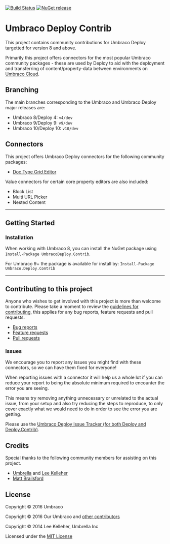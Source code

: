 [![Build Status](https://dev.azure.com/umbraco/Umbraco%20Deploy%20Contrib/_apis/build/status/Umbraco%20Deploy%20Contrib%20v3%20-%20Release?branchName=master-v3)](https://dev.azure.com/umbraco/Umbraco%20Deploy%20Contrib/_build/latest?definitionId=185&branchName=master-v3) [![NuGet release](https://img.shields.io/nuget/v/UmbracoDeploy.Contrib.svg)](https://www.nuget.org/packages/UmbracoDeploy.Contrib)

# Umbraco Deploy Contrib

This project contains community contributions for Umbraco Deploy targetted for version 8 and above.

Primarily this project offers connectors for the most popular Umbraco community packages - these are used by Deploy to aid with the deployment and transferring of content/property-data between environments on [Umbraco Cloud](https://umbraco.com/cloud).

## Branching

The main branches corresponding to the Umbraco and Umbraco Deploy major releases are:

- Umbraco 8/Deploy 4: `v4/dev`
- Umbraco 9/Deploy 9: `v9/dev`
- Umbraco 10/Deploy 10: `v10/dev`

## Connectors

This project offers Umbraco Deploy connectors for the following community packages:

- [Doc Type Grid Editor](https://our.umbraco.com/packages/backoffice-extensions/doc-type-grid-editor/)

Value connectors for certain core property editors are also included:

- Block List
- Multi URL Picker
- Nested Content

---

## Getting Started

### Installation

When working with Umbraco 8, you can install the NuGet package using `Install-Package UmbracoDeploy.Contrib`.

For Umbraco 9+ the package is available for install by: `Install-Package Umbraco.Deploy.Contrib`

---
## Contributing to this project

Anyone who wishes to get involved with this project is more than welcome to contribute. Please take a moment to review the [guidelines for contributing](CONTRIBUTING.md), this applies for any bug reports, feature requests and pull requests.

* [Bug reports](CONTRIBUTING.md#bugs)
* [Feature requests](CONTRIBUTING.md#features)
* [Pull requests](CONTRIBUTING.md#pull-requests)


### Issues

We encourage you to report any issues you might find with these connectors, so we can have them fixed for everyone!

When reporting issues with a connector it will help us a whole lot if you can reduce your report to being the absolute minimum required to encounter the error you are seeing.

This means try removing anything unnecessary or unrelated to the actual issue, from your setup and also try reducing the steps to reproduce, to only cover exactly what we would need to do in order to see the error you are getting.

Please use the [Umbraco Deploy Issue Tracker (for both Deploy and Deploy.Contrib)](https://github.com/umbraco/Umbraco.Deploy.Issues/issues).

## Credits

Special thanks to the following community members for assisting on this project.

* [Umbrella](https://github.com/UmbrellaInc) and [Lee Kelleher](https://github.com/leekelleher)
* [Matt Brailsford](https://github.com/mattbrailsford)

## License

Copyright &copy; 2016 Umbraco

Copyright &copy; 2016 Our Umbraco and [other contributors](https://github.com/umbraco/Umbraco.Deploy.Contrib/graphs/contributors)

Copyright &copy; 2014 Lee Kelleher, Umbrella Inc

Licensed under the [MIT License](LICENSE.md)
